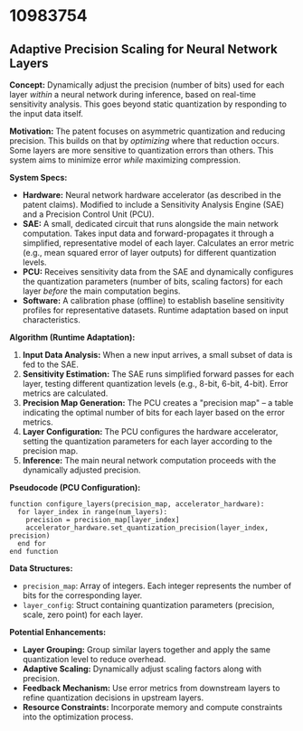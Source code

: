 # 10983754

## Adaptive Precision Scaling for Neural Network Layers

**Concept:** Dynamically adjust the precision (number of bits) used for each layer *within* a neural network during inference, based on real-time sensitivity analysis. This goes beyond static quantization by responding to the input data itself.

**Motivation:** The patent focuses on asymmetric quantization and reducing precision. This builds on that by *optimizing* where that reduction occurs. Some layers are more sensitive to quantization errors than others. This system aims to minimize error *while* maximizing compression.

**System Specs:**

*   **Hardware:** Neural network hardware accelerator (as described in the patent claims). Modified to include a Sensitivity Analysis Engine (SAE) and a Precision Control Unit (PCU).
*   **SAE:** A small, dedicated circuit that runs alongside the main network computation. Takes input data and forward-propagates it through a simplified, representative model of each layer. Calculates an error metric (e.g., mean squared error of layer outputs) for different quantization levels.
*   **PCU:** Receives sensitivity data from the SAE and dynamically configures the quantization parameters (number of bits, scaling factors) for each layer *before* the main computation begins.
*   **Software:** A calibration phase (offline) to establish baseline sensitivity profiles for representative datasets. Runtime adaptation based on input characteristics.

**Algorithm (Runtime Adaptation):**

1.  **Input Data Analysis:** When a new input arrives, a small subset of data is fed to the SAE.
2.  **Sensitivity Estimation:** The SAE runs simplified forward passes for each layer, testing different quantization levels (e.g., 8-bit, 6-bit, 4-bit).  Error metrics are calculated.
3.  **Precision Map Generation:** The PCU creates a "precision map" – a table indicating the optimal number of bits for each layer based on the error metrics.
4.  **Layer Configuration:** The PCU configures the hardware accelerator, setting the quantization parameters for each layer according to the precision map.
5.  **Inference:** The main neural network computation proceeds with the dynamically adjusted precision.

**Pseudocode (PCU Configuration):**

```
function configure_layers(precision_map, accelerator_hardware):
  for layer_index in range(num_layers):
    precision = precision_map[layer_index]
    accelerator_hardware.set_quantization_precision(layer_index, precision)
  end for
end function
```

**Data Structures:**

*   `precision_map`: Array of integers. Each integer represents the number of bits for the corresponding layer.
*   `layer_config`: Struct containing quantization parameters (precision, scale, zero point) for each layer.

**Potential Enhancements:**

*   **Layer Grouping:** Group similar layers together and apply the same quantization level to reduce overhead.
*   **Adaptive Scaling:** Dynamically adjust scaling factors along with precision.
*   **Feedback Mechanism:** Use error metrics from downstream layers to refine quantization decisions in upstream layers.
*   **Resource Constraints:** Incorporate memory and compute constraints into the optimization process.